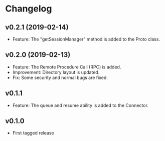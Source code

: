 # Changelog

## v0.2.1 (2019-02-14)

* Feature: The "getSessionManager" method is added to the Proto class.

## v0.2.0 (2019-02-13)

* Feature: The Remote Procedure Call (RPC) is added.
* Improvement: Directory layout is updated.
* Fix: Some security and normal bugs are fixed. 

## v0.1.1

* Feature: The queue and resume ability is added to the Connector.

## v0.1.0

* First tagged release